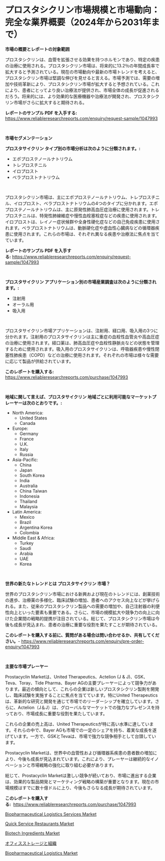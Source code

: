<p><h1>プロスタシクリン市場規模と市場動向：完全な業界概要（2024年から2031年まで）</h1></p><p><strong>市場の概要とレポートの対象範囲</strong></p>
<p><p>プロスタシクリンは、血管を拡張させる効果を持つホルモンであり、特定の疾患の治療に使用される。プロスタシクリン市場は、将来的に13.2％の年間成長率で拡大すると予測されている。現在の市場動向や最新の市場トレンドを考えると、プロスタシクリン市場は堅調な伸びを見せると言える。市場予測では、需要の増加や技術革新により、プロスタシクリン市場が拡大すると予想されている。これにより、患者にとってより良い治療法が提供され、市場全体の成長が促進されるだろう。将来的には、より効果的な医療機器や治療法が開発され、プロスタシクリン市場がさらに拡大すると期待される。</p></p>
<p><strong>レポートのサンプル PDF を入手する:</strong> <a href="https://www.reliableresearchreports.com/enquiry/request-sample/1047993">https://www.reliableresearchreports.com/enquiry/request-sample/1047993</a></p>
<p>&nbsp;</p>
<p><strong>市場セグメンテーション</strong></p>
<p><strong>プロスタサイクリン タイプ別の市場分析は次のように分類されます。:</strong></p>
<p><ul><li>エポプロステノールナトリウム</li><li>トレプロスチニル</li><li>イロプロスト</li><li>ベラプロストナトリウム</li></ul></p>
<p>&nbsp;</p>
<p><p>プロスタシクリン市場は、主にエポプロステノールナトリウム、トレプロスチニル、イロプロスト、ベラプロストナトリウムの4つのタイプに分かれます。エポプロステノールナトリウムは、主に原発性肺高血圧症治療に使用されます。トレプロスチニルは、特発性肺線維症や慢性血栓塞栓症などの疾患に使用されます。イロプロストは、レイノー症状候群や全身性硬化症などの自己免疫疾患に使用されます。ベラプロストナトリウムは、動脈硬化症や虚血性心臓病などの循環器疾患に使用されます。これらの市場は、それぞれ異なる疾患や治療法に焦点を当てています。</p></p>
<p><strong>レポートのサンプル PDF を入手する:</strong>&nbsp;<a href="https://www.reliableresearchreports.com/enquiry/request-sample/1047993">https://www.reliableresearchreports.com/enquiry/request-sample/1047993</a></p>
<p>&nbsp;</p>
<p><strong> プロスタサイクリン アプリケーション別の市場産業調査は次のように分類されます。:</strong></p>
<p><ul><li>注射用</li><li>オーラル用</li><li>吸入用</li></ul></p>
<p>&nbsp;</p>
<p><p>プロスタサイクリン市場アプリケーションは、注射用、経口用、吸入用の3つに分かれます。注射用のプロスタサイクリンは主に重症の血栓性血管炎や高血圧症の治療に使用されます。経口薬は、肺高血圧症や血栓性静脈炎などの状態を管理するために使用されます。吸入用のプロスタサイクリンは、呼吸器疾患や慢性閉塞性肺疾患（COPD）などの治療に使用されます。それぞれの市場は様々な需要に応じて製品が供給されています。</p></p>
<p><strong>このレポートを購入する:</strong>&nbsp; <a href="https://www.reliableresearchreports.com/purchase/1047993">https://www.reliableresearchreports.com/purchase/1047993</a></p>
<p>&nbsp;</p>
<p><strong>地域に関して言えば、プロスタサイクリン 地域ごとに利用可能なマーケットプレーヤーは次のとおりです。:</strong></p>
<p><ul>
    <li>
        North America:
        <ul>
            <li>United States</li>
            <li>Canada</li>
        </ul>
    </li>
    <li>
        Europe:
        <ul>
            <li>Germany</li>
            <li>France</li>
            <li>U.K.</li>
            <li>Italy</li>
            <li>Russia</li>
        </ul>
    </li>
    <li>
        Asia-Pacific:
        <ul>
            <li>China</li>
            <li>Japan</li>
            <li>South Korea</li>
            <li>India</li>
            <li>Australia</li>
            <li>China Taiwan</li>
            <li>Indonesia</li>
            <li>Thailand</li>
            <li>Malaysia</li>
        </ul>
    </li>
    <li>
        Latin America:
        <ul>
            <li>Mexico</li>
            <li>Brazil</li>
            <li>Argentina Korea</li>
            <li>Colombia</li>
        </ul>
    </li>
    <li>
        Middle East & Africa:
        <ul>
            <li>Turkey</li>
            <li>Saudi</li>
            <li>Arabia</li>
            <li>UAE</li>
            <li>Korea</li>
        </ul>
    </li>
    </ul></p>
<p>&nbsp;</p>
<p><strong>世界の新たなトレンドとは プロスタサイクリン 市場？</strong></p>
<p><p>世界のプロスタシクリン市場における新興および現在のトレンドには、創薬技術の進歩、治療薬の多様化、臨床試験の増加、患者へのアクセス向上などが挙げられる。また、従来のプロスタシクリン製品への需要の増加や、自己注射器の利便性向上といった要素も重要である。さらに、市場の規模拡大や競争力の向上に向けた企業間の戦略的提携が注目されている。総じて、プロスタシクリン市場は今後も成長が見込まれ、患者の治療に重要な役割を果たすことが期待されている。</p></p>
<p><strong>このレポートを購入する前に、質問がある場合は問い合わせるか、共有してください。</strong>- <a href="https://www.reliableresearchreports.com/enquiry/pre-order-enquiry/1047993">https://www.reliableresearchreports.com/enquiry/pre-order-enquiry/1047993</a></p>
<p>&nbsp;</p>
<p><strong>主要な市場プレーヤー</strong></p>
<p><p>Prostacyclin Marketは、United Therapeutics、Actelion (J & J)、GSK、Teva、Toray、Tide Pharma、Bayer AGの主要プレーヤーによって競争力があります。最近の傾向として、これらの企業は新しいプロスタシクリン製剤を開発し、臨床試験を実施することに焦点を当てています。特にUnited Therapeuticsは、革新的な研究と開発を通じて市場でのリーダーシップを確立しています。さらに、Actelion（J＆J）は、グローバルなマーケットでの強力なプレゼンスを持っており、市場成長に重要な役割を果たしています。</p><p>これらの企業の売上高は、United Therapeuticsが特に高い水準に達しています。それらの中で、Bayer AGも市場での一定のシェアを持ち、着実な成長を遂げています。一方で、GSKとTevaは、市場で強力な競争相手として台頭しています。</p><p>Prostacyclin Marketは、世界中の血管性および循環器系疾患の患者数の増加により、今後も成長が見込まれています。これにより、プレーヤーは継続的なイノベーションと市場戦略の強化に取り組む必要があります。</p><p>総じて、Prostacyclin Marketは激しい競争が続いており、市場に進出する企業は、効果的な製品開発とマーケティング戦略の構築が重要となります。現在の市場規模はすでに数十億ドルに上り、今後もさらなる成長が期待されています。</p></p>
<p><strong>このレポートを購入する:</strong>&nbsp;&nbsp;<a href="https://www.reliableresearchreports.com/purchase/1047993">https://www.reliableresearchreports.com/purchase/1047993</a></p>
<p><p><a href="https://view.publitas.com/reportprime-1/biopharmaceutical-logistics-services-market-centers-on-aspects-such-as-market-growth-market-share-market-opportunity-and-projected-forecasts-spanning-from-2023-to-2030/">Biopharmaceutical Logistics Services Market</a></p><p><a href="https://issuu.com/reportprime-2/docs/quick-service-restaurants-market-size-2030.pptx">Quick Service Restaurants Market</a></p><p><a href="https://github.com/CliffMedina6/Market-Research-Report-List-3/blob/main/biotech-ingredients-market.md">Biotech Ingredients Market</a></p><p><a href="https://github.com/cbigkbh02719/Market-Research-Report-List-1/blob/main/5345044190006.md">オフィスストレージと組織</a></p><p><a href="https://view.publitas.com/reportprime-1/biopharmaceutical-logistics-market-size-2023-2030-global-industrial-analysis-key-geographical-regions-market-share-top-key-players-product-types-and-forecast-research-report/">Biopharmaceutical Logistics Market</a></p></p>